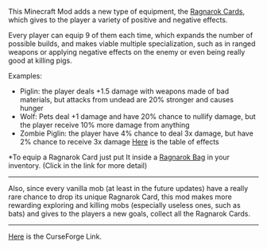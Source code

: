 This Minecraft Mod adds a new type of equipment, the [Ragnarok Cards](https://github.com/GustavoSasaki/Ragnarok-Cards/wiki/Ragnarok-Card), which gives to the player a variety of positive and negative effects.


Every player can equip 9 of them each time, which expands the number of possible builds, and makes viable multiple specialization, such as in ranged weapons or applying negative effects on the enemy or even being really good at killing pigs.  


Examples: 
- Piglin: the player deals +1.5 damage with weapons made of bad materials, but attacks from undead are 20% stronger and causes hunger
- Wolf: Pets deal +1 damage and have 20% chance to nullify damage, but the player receive 10% more damage from anything
- Zombie Piglin: the player have 4% chance to deal 3x damage, but have 2% chance to receive 3x damage
[Here](https://github.com/GustavoSasaki/Ragnarok-Cards/wiki/Ragnarok-Card#effects) is the table of effects

*To equip a Ragnarok Card just put It inside a [Ragnarok Bag](https://github.com/GustavoSasaki/Ragnarok-Cards/wiki/Ragnarok-Bag) in your inventory. (Click in the link for more detail)


---

Also, since every vanilla mob (at least in the future updates) have a really rare chance to drop its unique Ragnarok Card, this mod makes more rewarding exploring and killing mobs (especially useless ones, such as bats) and gives to the players a new goals, collect all the Ragnarok Cards.

---

[Here](https://www.curseforge.com/minecraft/mc-mods/ragnarok-cards) is the CurseForge Link.
